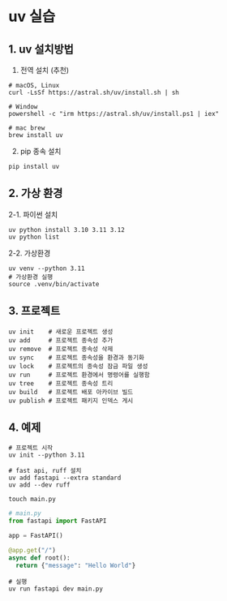 # uv 실습

## 1. uv 설치방법
1. 전역 설치 (추천)
```shell
# macOS, Linux
curl -LsSf https://astral.sh/uv/install.sh | sh

# Window
powershell -c "irm https://astral.sh/uv/install.ps1 | iex"

# mac brew
brew install uv
```

2. pip 종속 설치
```shell
pip install uv
```

## 2. 가상 환경
2-1. 파이썬 설치
```shell
uv python install 3.10 3.11 3.12
uv python list
```

2-2. 가상환경

```shell
uv venv --python 3.11
# 가상환경 실행
source .venv/bin/activate
```

## 3. 프로젝트

```shell
uv init    # 새로운 프로젝트 생성
uv add     # 프로젝트 종속성 추가
uv remove  # 프로젝트 종속성 삭제
uv sync    # 프로젝트 종속성을 환경과 동기화
uv lock    # 프로젝트의 종속성 잠금 파일 생성
uv run     # 프로젝트 환경에서 명령어를 실행함
uv tree    # 프로젝트 종속성 트리
uv build   # 프로젝트 배포 아카이브 빌드
uv publish # 프로젝트 패키지 인덱스 게시
```

## 4. 예제

```shell
# 프로젝트 시작
uv init --python 3.11

# fast api, ruff 설치
uv add fastapi --extra standard
uv add --dev ruff

touch main.py
```

```python
# main.py
from fastapi import FastAPI

app = FastAPI()

@app.get("/")
async def root():
  return {"message": "Hello World"}
```

``` shell
# 실행
uv run fastapi dev main.py
```

